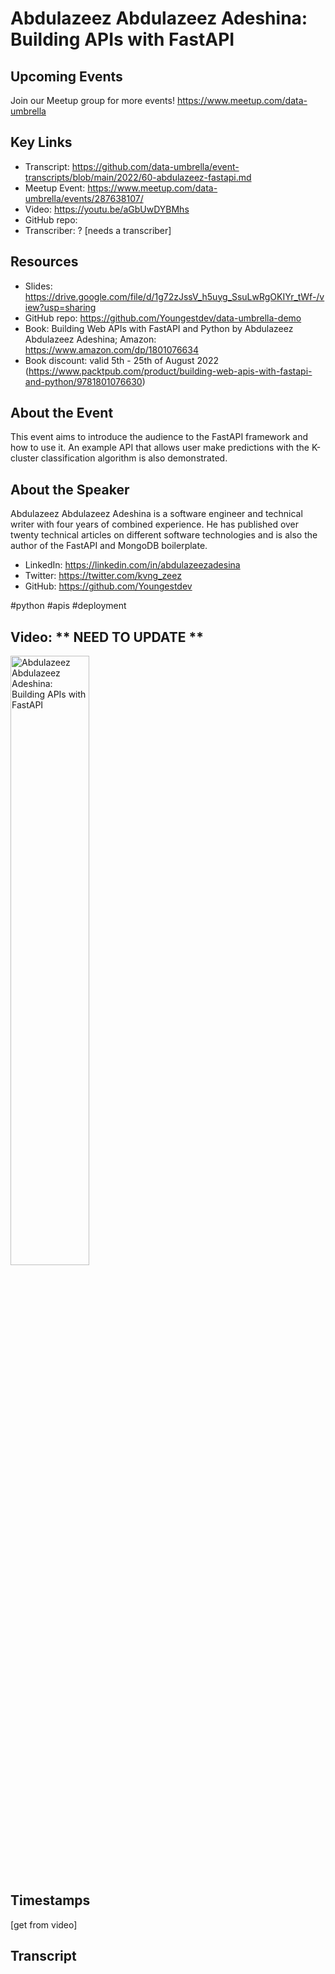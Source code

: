 # Abdulazeez Abdulazeez Adeshina:  Building APIs with FastAPI

## Upcoming Events
Join our Meetup group for more events!
https://www.meetup.com/data-umbrella

## Key Links
- Transcript: https://github.com/data-umbrella/event-transcripts/blob/main/2022/60-abdulazeez-fastapi.md 
- Meetup Event: https://www.meetup.com/data-umbrella/events/287638107/ 
- Video: https://youtu.be/aGbUwDYBMhs
- GitHub repo:  
- Transcriber:  ? [needs a transcriber]

## Resources
- Slides: https://drive.google.com/file/d/1g72zJssV_h5uyg_SsuLwRgOKIYr_tWf-/view?usp=sharing
- GitHub repo: https://github.com/Youngestdev/data-umbrella-demo
- Book: Building Web APIs with FastAPI and Python by Abdulazeez Abdulazeez Adeshina; Amazon: https://www.amazon.com/dp/1801076634
- Book discount:  valid 5th - 25th of August 2022 (https://www.packtpub.com/product/building-web-apis-with-fastapi-and-python/9781801076630)

## About the Event
This event aims to introduce the audience to the FastAPI framework and how to use it. An example API that allows user make predictions with the K-cluster classification algorithm is also demonstrated.

## About the Speaker
Abdulazeez Abdulazeez Adeshina is a software engineer and technical writer with four years of combined experience. He has published over twenty technical articles on different software technologies and is also the author of the FastAPI and MongoDB boilerplate.

- LinkedIn: https://linkedin.com/in/abdulazeezadesina
- Twitter: https://twitter.com/kvng_zeez
- GitHub: https://github.com/Youngestdev

#python #apis #deployment

## Video:  ** NEED TO UPDATE **
<a href="http://www.youtube.com/watch?feature=player_embedded&v=NbmdFJsnuuo" target="_blank"><img src="http://img.youtube.com/vi/NbmdFJsnuuo/0.jpg"
alt="Abdulazeez Abdulazeez Adeshina:  Building APIs with FastAPI" width="50%" /></a>

## Timestamps
[get from video]

## Transcript
